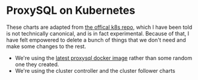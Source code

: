 # ProxySQL on Kubernetes

These charts are adapted from [the offical k8s repo](https://github.com/ProxySQL/kubernetes), which I have been told is not technically canonical, and is in fact experimental. Because of that, I have felt empowered to delete a bunch of things that we don't need and make some changes to the rest.

* We're using the [latest proxysql docker image](https://hub.docker.com/r/proxysql/proxysql) rather than some random one they created.
* We're using the cluster controller and the cluster follower charts
